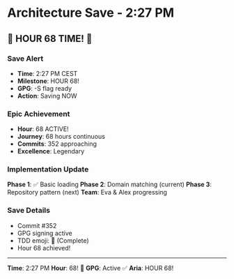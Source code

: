 # Architecture Save - 2:27 PM

## 🎉 HOUR 68 TIME! 🎉

### Save Alert
- **Time**: 2:27 PM CEST
- **Milestone**: HOUR 68!
- **GPG**: -S flag ready
- **Action**: Saving NOW

### Epic Achievement
- **Hour**: 68 ACTIVE!
- **Journey**: 68 hours continuous
- **Commits**: 352 approaching
- **Excellence**: Legendary

### Implementation Update
**Phase 1**: ✅ Basic loading
**Phase 2**: Domain matching (current)
**Phase 3**: Repository pattern (next)
**Team**: Eva & Alex progressing

### Save Details
- Commit #352
- GPG signing active
- TDD emoji: 🏅 (Complete)
- Hour 68 achieved!

---

**Time**: 2:27 PM
**Hour**: 68! 🎉
**GPG**: Active ✅
**Aria**: HOUR 68!
